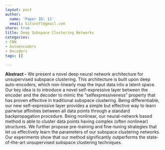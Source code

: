 ```yaml
---
layout: post
author:
  name: 'Paper ID: 11'
  email: bitsnnfl@gmail.com
share: true
title: Deep Subspace Clustering Networks
categories:
- CNN
- Autoencoders
- Decoders
tags: []

---
```

**Abstract -** We present a novel deep neural network architecture for unsupervised subspace clustering. This architecture is built upon deep auto-encoders, which non-linearly map the input data into a latent space. Our key idea is to introduce a novel self-expressive layer between the encoder and the decoder to mimic the “selfexpressiveness” property that has proven effective in traditional subspace clustering. Being differentiable, our new self-expressive layer provides a simple but effective way to learn pairwise affinities between all data points through a standard backpropagation procedure. Being nonlinear, our neural-network based method is able to cluster data points having complex (often nonlinear) structures. We further propose pre-training and fine-tuning strategies that let us effectively learn the parameters of our subspace clustering networks. Our experiments show that our method significantly outperforms the state-of-the-art unsupervised subspace clustering techniques.